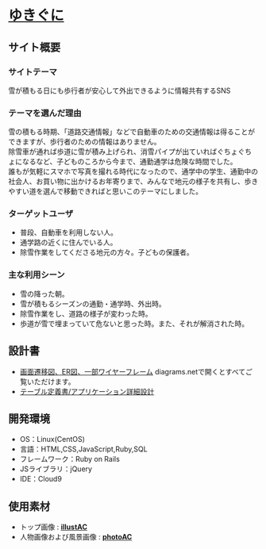 # [ゆきぐに](https://xn--w8jg5fze.com/)

## サイト概要
### サイトテーマ
雪が積もる日にも歩行者が安心して外出できるように情報共有するSNS

### テーマを選んだ理由
雪の積もる時期、「道路交通情報」などで自動車のための交通情報は得ることができますが、歩行者のための情報はありません。<br>
除雪車が通れば歩道に雪が積み上げられ、消雪パイプが出ていればぐちょぐちょになるなど、子どものころから今まで、通勤通学は危険な時間でした。<br>
誰もが気軽にスマホで写真を撮れる時代になったので、通学中の学生、通勤中の社会人、お買い物に出かけるお年寄りまで、みんなで地元の様子を共有し、歩きやすい道を選んで移動できればと思いこのテーマにしました。

### ターゲットユーザ
- 普段、自動車を利用しない人。
- 通学路の近くに住んでいる人。
- 除雪作業をしてくださる地元の方々。子どもの保護者。

### 主な利用シーン
- 雪の降った朝。
- 雪が積もるシーズンの通勤・通学時、外出時。
- 除雪作業をし、道路の様子が変わった時。
- 歩道が雪で埋まっていて危ないと思った時。また、それが解消された時。

## 設計書
- [画面遷移図、ER図、一部ワイヤーフレーム](https://drive.google.com/file/d/1o-_HMZy20PZDmYV_xZW-TUXjCTH_Wu1s/view?usp=sharing) diagrams.netで開くとすべてご覧いただけます。
- [テーブル定義書/アプリケーション詳細設計](https://docs.google.com/spreadsheets/d/1nCQMOcZfB6MRlgjYw5S_cLqOdsqPDq8ahVXY-lFR64s/edit?usp=sharing)

## 開発環境
- OS：Linux(CentOS)
- 言語：HTML,CSS,JavaScript,Ruby,SQL
- フレームワーク：Ruby on Rails
- JSライブラリ：jQuery
- IDE：Cloud9

## 使用素材
- トップ画像 : [**illustAC**](https://www.ac-illust.com/)
- 人物画像および風景画像 : [**photoAC**](https://www.photo-ac.com/)
